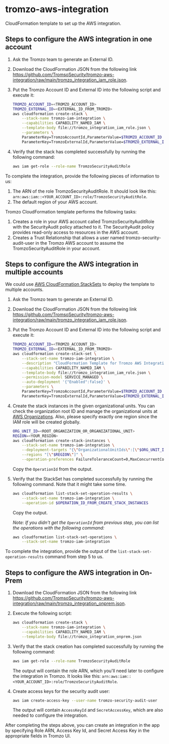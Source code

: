 # tromzo-aws-integration

CloudFormation template to set up the AWS integration.

## Steps to configure the AWS integration in one account

1. Ask the Tromzo team to generate an External ID.

2. Download the CloudFormation JSON from the following link
   https://github.com/TromsoSecurity/tromzo-aws-integration/raw/main/tromzo_integration_iam_role.json.

3. Put the Tromzo Account ID and External ID into the following script and
   execute it:

   ```sh
   TROMZO_ACCOUNT_ID=<TROMZO_ACCOUNT_ID>
   TROMZO_EXTERNAL_ID=<EXTERNAL_ID_FROM_TROMZO>
   aws cloudformation create-stack \
       --stack-name tromzo-iam-integration \
       --capabilities CAPABILITY_NAMED_IAM \
       --template-body file://tromzo_integration_iam_role.json \
       --parameters \
       ParameterKey=TromzoAccountId,ParameterValue=$TROMZO_ACCOUNT_ID \
       ParameterKey=TromzoExternalId,ParameterValue=$TROMZO_EXTERNAL_ID
   ```

4. Verify that the stack has completed successfully by running the following
   command:

   ```sh
   aws iam get-role --role-name TromzoSecurityAuditRole
   ```

To complete the integration, provide the following pieces of information to us:

1. The ARN of the role TromzoSecurityAuditRole. It should look like this:
   `arn:aws:iam::<YOUR_ACCOUNT_ID>:role/TromzoSecurityAuditRole`.
2. The default region of your AWS account.

Tromzo CloudFormation template performs the following tasks:

1. Creates a role in your AWS account called TromzoSecurityAuditRole with the
   SecurityAudit policy attached to it. The SecurityAudit policy provides
   read-only access to resources in the AWS account.
2. Creates a Trust Relationship that allows a user named
   tromzo-security-audit-user in the Tromzo AWS account to assume the
   TromzoSecurityAuditRole in your account.

## Steps to configure the AWS integration in multiple accounts

We could use [AWS CloudFormation StackSets] to deploy the template to multiple
accounts.

[AWS CloudFormation StackSets]: https://docs.aws.amazon.com/AWSCloudFormation/latest/UserGuide/what-is-cfnstacksets.html

1. Ask the Tromzo team to generate an External ID.

2. Download the CloudFormation JSON from the following link
   https://github.com/TromsoSecurity/tromzo-aws-integration/raw/main/tromzo_integration_iam_role.json.

3. Put the Tromzo Account ID and External ID into the following script and
   execute it:

   ```sh
   TROMZO_ACCOUNT_ID=<TROMZO_ACCOUNT_ID>
   TROMZO_EXTERNAL_ID=<EXTERNAL_ID_FROM_TROMZO>
   aws cloudformation create-stack-set \
       --stack-set-name tromzo-iam-integration \
       --description "CloudFormation Template for Tromzo AWS Integration" \
       --capabilities CAPABILITY_NAMED_IAM \
       --template-body file://tromzo_integration_iam_role.json \
       --permission-model SERVICE_MANAGED \
       --auto-deployment '{"Enabled":false}' \
       --parameters \
       ParameterKey=TromzoAccountId,ParameterValue=$TROMZO_ACCOUNT_ID \
       ParameterKey=TromzoExternalId,ParameterValue=$TROMZO_EXTERNAL_ID
   ```

4. Create the stack instances in the given organizational units. You can check
   the organization root ID and manage the organizational units at
   [AWS Organizations]. Also, please specify exactly one region since the IAM
   role will be created globally.

   [AWS Organizations]: https://us-east-1.console.aws.amazon.com/organizations/v2/home/accounts

   ```sh
   ORG_UNIT_ID=<ROOT_ORGANIZATION_OR_ORGANIZATIONAL_UNIT>
   REGION=<YOUR_REGION>
   aws cloudformation create-stack-instances \
       --stack-set-name tromzo-iam-integration \
       --deployment-targets "{\"OrganizationalUnitIds\":[\"$ORG_UNIT_ID\"]}" \
       --regions "[\"$REGION\"]" \
       --operation-preferences FailureToleranceCount=0,MaxConcurrentCount=1
   ```

   Copy the `OperationId` from the output.  

5. Verify that the StackSet has completed successfully by running the following
   command. Note that it might take some time.

   ```sh
   aws cloudformation list-stack-set-operation-results \
       --stack-set-name tromzo-iam-integration \
       --operation-id $OPERATION_ID_FROM_CREATE_STACK_INSTANCES
   ```

   Copy the output.

   _Note: If you didn't get the `OperationId` from previous step, you can list
   the operations with the following command:_

   ```sh
   aws cloudformation list-stack-set-operations \
       --stack-set-name tromzo-iam-integration
   ```

To complete the integration, provide the output of the 
`list-stack-set-operation-results` command from step 5 to us.

## Steps to configure the AWS integration in On-Prem

1. Download the CloudFormation JSON from the following link
   https://github.com/TromsoSecurity/tromzo-aws-integration/raw/main/tromzo_integration_onprem.json.

2. Execute the following script:

   ```sh
   aws cloudformation create-stack \
       --stack-name tromzo-iam-integration \
       --capabilities CAPABILITY_NAMED_IAM \
       --template-body file://tromzo_integration_onprem.json
   ```
3. Verify that the stack creation has completed successfully by running the following
   command:

   ```sh
   aws iam get-role --role-name TromzoSecurityAuditRole
   ```
   
   The output will contain the role ARN, which you'll need later to configure the integration in Tromzo.
   It looks like this: `arn:aws:iam::<YOUR_ACCOUNT_ID>:role/TromzoSecurityAuditRole`.

4. Create access keys for the security audit user:

   ```sh
   aws iam create-access-key --user-name tromzo-security-audit-user
   ```
   The output will contain `AccessKeyId` and `SecretAccessKey`, which are also needed to configure the integration.

After completing the steps above, you can create an integration in the app by specifying Role ARN, Access Key Id, 
and Secret Access Key in the appropriate fields in Tromzo UI.
